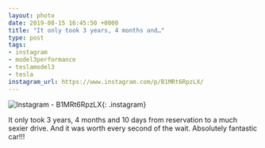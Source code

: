 ```yaml
---
layout: photo
date: 2019-08-15 16:45:50 +0000
title: "It only took 3 years, 4 months and…"
type: post
tags:
- instagram
- model3performance
- teslamodel3
- tesla
instagram_url: https://www.instagram.com/p/B1MRt6RpzLX/
---
```


![Instagram - B1MRt6RpzLX](https://colinseymour.co.uk/img/B1MRt6RpzLX.jpg){: .instagram}

It only took 3 years, 4 months and 10 days from reservation to a much sexier drive. And it was worth every second of the wait. Absolutely fantastic car!!!   
